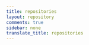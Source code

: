 ```yaml
---
title: repositories
layout: repository
comments: true
sidebar: none
translate_title: repositories
---
```


